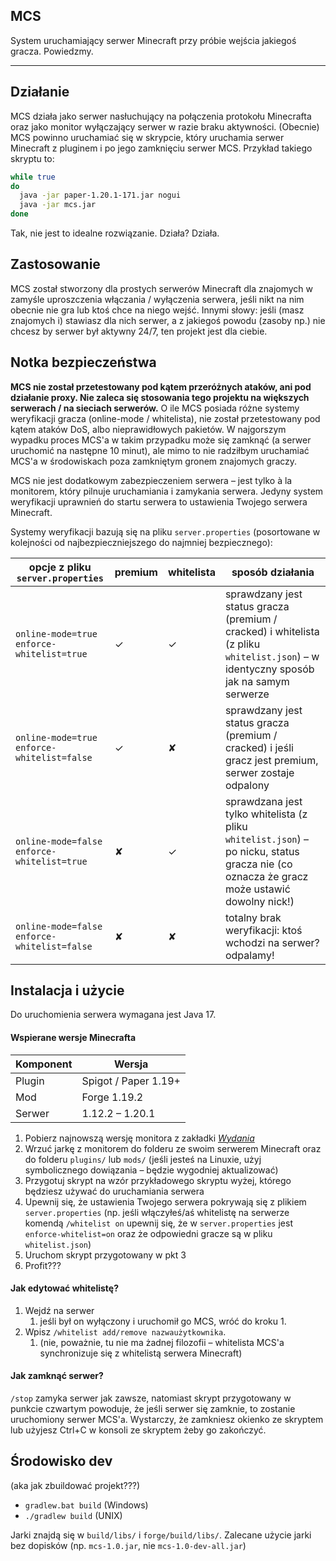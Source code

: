 MCS
---
System uruchamiający serwer Minecraft przy próbie wejścia jakiegoś gracza. Powiedzmy.

---
## Działanie
MCS działa jako serwer nasłuchujący na połączenia protokołu Minecrafta oraz jako monitor wyłączający serwer w razie braku aktywności. (Obecnie) MCS powinno uruchamiać się w skrypcie, który uruchamia serwer Minecraft z pluginem i po jego zamknięciu serwer MCS. Przykład takiego skryptu to:
```bash
while true
do
  java -jar paper-1.20.1-171.jar nogui
  java -jar mcs.jar
done
```
Tak, nie jest to idealne rozwiązanie. Działa? Działa.

## Zastosowanie
MCS został stworzony dla prostych serwerów Minecraft dla znajomych w zamyśle uproszczenia włączania / wyłączenia serwera, jeśli nikt na nim obecnie nie gra lub ktoś chce na niego wejść.
Innymi słowy: jeśli (masz znajomych i) stawiasz dla nich serwer, a z jakiegoś powodu (zasoby np.) nie chcesz by serwer był aktywny 24/7, ten projekt jest dla ciebie.

## Notka bezpieczeństwa
**MCS nie został przetestowany pod kątem przeróżnych ataków, ani pod działanie proxy. Nie zaleca się stosowania tego projektu na większych serwerach / na sieciach serwerów.** O ile MCS posiada różne systemy weryfikacji gracza (online-mode / whitelista), nie został przetestowany pod kątem ataków DoS, albo nieprawidłowych pakietów. W najgorszym wypadku proces MCS'a w takim przypadku może się zamknąć (a serwer uruchomić na następne 10 minut), ale mimo to nie radziłbym uruchamiać MCS'a w środowiskach poza zamkniętym gronem znajomych graczy.

MCS nie jest dodatkowym zabezpieczeniem serwera – jest tylko à la monitorem, który pilnuje uruchamiania i zamykania serwera. Jedyny system weryfikacji uprawnień do startu serwera to ustawienia Twojego serwera Minecraft.

Systemy weryfikacji bazują się na pliku `server.properties` (posortowane w kolejności od najbezpieczniejszego do najmniej bezpiecznego):

| opcje z pliku `server.properties`                 | premium | whitelista | sposób działania                                                                                                                           |
|---------------------------------------------------|---------|------------|--------------------------------------------------------------------------------------------------------------------------------------------|
| `online-mode=true`<br/>`enforce-whitelist=true`   | ✓       | ✓          | sprawdzany jest status gracza (premium / cracked) i whitelista (z pliku `whitelist.json`) – w identyczny sposób jak na samym serwerze      |
| `online-mode=true`<br/>`enforce-whitelist=false`  | ✓       | ✘          | sprawdzany jest status gracza (premium / cracked) i jeśli gracz jest premium, serwer zostaje odpalony                                      |
| `online-mode=false`<br/>`enforce-whitelist=true`  | ✘       | ✓          | sprawdzana jest tylko whitelista (z pliku `whitelist.json`) – po nicku, status gracza nie (co oznacza że gracz może ustawić dowolny nick!) |
| `online-mode=false`<br/>`enforce-whitelist=false` | ✘       | ✘          | totalny brak weryfikacji: ktoś wchodzi na serwer? odpalamy!                                                                                |

## Instalacja i użycie
Do uruchomienia serwera wymagana jest Java 17.

#### Wspierane wersje Minecrafta
| Komponent | Wersja               |
|-----------|----------------------|
| Plugin    | Spigot / Paper 1.19+ |
| Mod       | Forge 1.19.2         |
| Serwer    | 1.12.2 – 1.20.1      |

1. Pobierz najnowszą wersję monitora z zakładki [_Wydania_](https://github.com/fratik/mcs/releases)
2. Wrzuć jarkę z monitorem do folderu ze swoim serwerem Minecraft oraz do folderu `plugins/` lub `mods/` (jeśli jesteś na Linuxie, użyj symbolicznego dowiązania – będzie wygodniej aktualizować)
3. Przygotuj skrypt na wzór przykładowego skryptu wyżej, którego będziesz używać do uruchamiania serwera
4. Upewnij się, że ustawienia Twojego serwera pokrywają się z plikiem `server.properties` (np. jeśli włączyłeś/aś whitelistę na serwerze komendą `/whitelist on` upewnij się, że w `server.properties` jest `enforce-whitelist=on` oraz że odpowiedni gracze są w pliku `whitelist.json`)
5. Uruchom skrypt przygotowany w pkt 3
6. Profit???

#### Jak edytować whitelistę?
1. Wejdź na serwer
   1. jeśli był on wyłączony i uruchomił go MCS, wróć do kroku 1.
2. Wpisz `/whitelist add/remove nazwaużytkownika`.
   1. (nie, poważnie, tu nie ma żadnej filozofii – whitelista MCS'a synchronizuje się z whitelistą serwera Minecraft)

#### Jak zamknąć serwer?
`/stop` zamyka serwer jak zawsze, natomiast skrypt przygotowany w punkcie czwartym powoduje, że jeśli serwer się zamknie, to zostanie uruchomiony serwer MCS'a. Wystarczy, że zamkniesz okienko ze skryptem lub użyjesz Ctrl+C w konsoli ze skryptem żeby go zakończyć.

## Środowisko dev
(aka jak zbuildować projekt???)

- `gradlew.bat build` (Windows)
- `./gradlew build` (UNIX)

Jarki znajdą się w `build/libs/` i `forge/build/libs/`. Zalecane użycie jarki bez dopisków (np. `mcs-1.0.jar`, nie `mcs-1.0-dev-all.jar`)